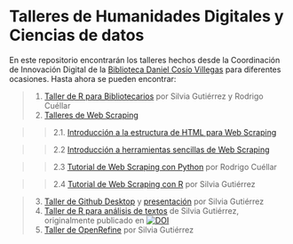 # Talleres de Humanidades Digitales y Ciencias de datos
En este repositorio encontrarán los talleres hechos desde la Coordinación de Innovación Digital de la [Biblioteca Daniel Cosío Villegas](https://biblioteca.colmex.mx/) para diferentes ocasiones.
Hasta ahora se pueden encontrar:
>1. [Taller de R para Bibliotecarios](https://github.com/ColmexBDCV/talleres/tree/master/R_para_bibliotecas) por Silvia Gutiérrez y Rodrigo Cuéllar
>2. [Talleres de Web Scraping](https://github.com/ColmexBDCV/talleres/tree/master/Web_Scraping)

>>2.1. [Introducción a la estructura de HTML para Web Scraping](https://github.com/ColmexBDCV/talleres/blob/master/Web_Scraping/Breve_introducci%C3%B3n_a_HTML_para_hacer_extraccion_automatica.pdf)

>>2.2 [Introducción a herramientas sencillas de Web Scraping](https://github.com/ColmexBDCV/talleres/blob/master/Web_Scraping/Extraccion_con_Scraper_y_breve_introduccion_a_XPath.pdf)

>>2.3 [Tutorial de Web Scraping con Python](https://github.com/ColmexBDCV/talleres/blob/master/Web_Scraping/Tutorial-beautiful-soup-webscrapping.py) por Rodrigo Cuéllar

>>2.4 [Tutorial de Web Scraping con R](https://github.com/ColmexBDCV/talleres/blob/master/Web_Scraping/Tutorial-beautiful-soup-webscrapping.py) por Silvia Gutiérrez

>3. [Taller de Github Desktop](https://github.com/ColmexBDCV/talleres/tree/master/Github) y [presentación](http://sandbox.colmex.mx/~silvia/Github/slides-introduccion-a-github.html#/) por Silvia Gutiérrez
>4. [Taller de R para análisis de textos](https://github.com/ColmexBDCV/talleres/tree/master/R_procesamiento_textos) de Silvia Gutiérrez, originalmente publicado en [![DOI](https://zenodo.org/badge/DOI/10.5281/zenodo.2231472.svg)](https://doi.org/10.5281/zenodo.2231472)
>5. [Taller de OpenRefine](https://github.com/ColmexBDCV/talleres/tree/master/OpenRefine) por Silvia Gutiérrez
